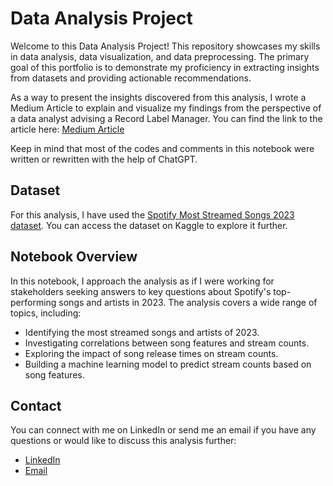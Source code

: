 # Data Analysis Project

Welcome to this Data Analysis Project! This repository showcases my skills in data analysis, data visualization, and data preprocessing. 
The primary goal of this portfolio is to demonstrate my proficiency in extracting insights from datasets and providing actionable recommendations.

As a way to present the insights discovered from this analysis, I wrote a Medium Article to explain and visualize my findings from the perspective of a data analyst advising a Record Label Manager. You can find the link to the article here: [Medium Article](https://medium.com/@moh.murr/squeezing-every-last-stream-how-to-ruin-artistic-freedom-for-money-with-spotify-data-839d9060a780)

Keep in mind that most of the codes and comments in this notebook were written or rewritten with the help of ChatGPT.

## Dataset

For this analysis, I have used the [Spotify Most Streamed Songs 2023 dataset](https://www.kaggle.com/datasets/nelgiriyewithana/top-spotify-songs-2023). You can access the dataset on Kaggle to explore it further.

## Notebook Overview

In this notebook, I approach the analysis as if I were working for stakeholders seeking answers to key questions about Spotify's top-performing songs and artists in 2023. The analysis covers a wide range of topics, including:

- Identifying the most streamed songs and artists of 2023.
- Investigating correlations between song features and stream counts.
- Exploring the impact of song release times on stream counts.
- Building a machine learning model to predict stream counts based on song features.

## Contact

You can connect with me on LinkedIn or send me an email if you have any questions or would like to discuss this analysis further:

- [LinkedIn](https://www.linkedin.com/in/muhammed-moharrami)
- [Email](mailto:moh.murr@gmail.com)
